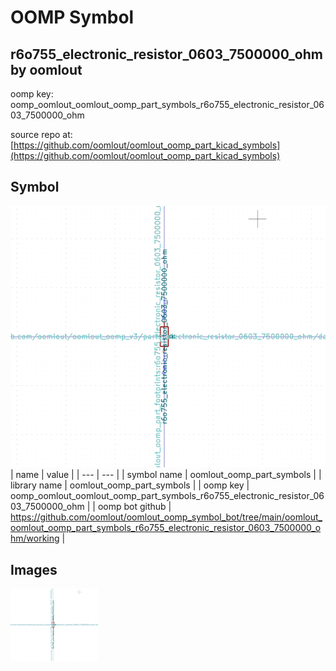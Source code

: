 # OOMP Symbol  
## r6o755_electronic_resistor_0603_7500000_ohm  by oomlout  
  
oomp key: oomp_oomlout_oomlout_oomp_part_symbols_r6o755_electronic_resistor_0603_7500000_ohm  
  
source repo at: [https://github.com/oomlout/oomlout_oomp_part_kicad_symbols](https://github.com/oomlout/oomlout_oomp_part_kicad_symbols)  
## Symbol  
  
[![working.png](working_600.png)](working.png)  
| name | value | 
| --- | --- | 
| symbol name | oomlout_oomp_part_symbols | 
| library name | oomlout_oomp_part_symbols | 
| oomp key | oomp_oomlout_oomlout_oomp_part_symbols_r6o755_electronic_resistor_0603_7500000_ohm | 
| oomp bot github | https://github.com/oomlout/oomlout_oomp_symbol_bot/tree/main/oomlout_oomlout_oomp_part_symbols_r6o755_electronic_resistor_0603_7500000_ohm/working | 
## Images  
  
[![working.png](working_140.png)](working.png)  
